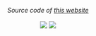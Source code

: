 <p align="center">
    <i>Source code of <a href="https://www.sspcloud.fr">this website</a></i>
    <br>
    <br>
    <img src="https://github.com/InseeFrLab/www.sspcloud.fr/actions/workflows/ci.yaml/badge.svg">
    <img src="https://img.shields.io/npm/l/gitlanding">
</p>
